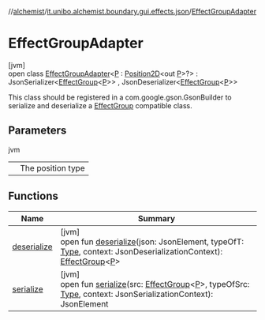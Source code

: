 //[alchemist](../../../index.md)/[it.unibo.alchemist.boundary.gui.effects.json](../index.md)/[EffectGroupAdapter](index.md)

# EffectGroupAdapter

[jvm]\
open class [EffectGroupAdapter](index.md)<[P](index.md) : [Position2D](../../it.unibo.alchemist.model.interfaces/-position2-d/index.md)<out [P](index.md)>?> : JsonSerializer<[EffectGroup](../../it.unibo.alchemist.boundary.gui.effects/-effect-group/index.md)<[P](index.md)>> , JsonDeserializer<[EffectGroup](../../it.unibo.alchemist.boundary.gui.effects/-effect-group/index.md)<[P](index.md)>> 

This class should be registered in a com.google.gson.GsonBuilder to serialize and deserialize a [EffectGroup](../../it.unibo.alchemist.boundary.gui.effects/-effect-group/index.md) compatible class.

## Parameters

jvm

| | |
|---|---|
| <P> | The position type |

## Functions

| Name | Summary |
|---|---|
| [deserialize](deserialize.md) | [jvm]<br>open fun [deserialize](deserialize.md)(json: JsonElement, typeOfT: [Type](https://docs.oracle.com/javase/8/docs/api/java/lang/reflect/Type.html), context: JsonDeserializationContext): [EffectGroup](../../it.unibo.alchemist.boundary.gui.effects/-effect-group/index.md)<[P](index.md)> |
| [serialize](serialize.md) | [jvm]<br>open fun [serialize](serialize.md)(src: [EffectGroup](../../it.unibo.alchemist.boundary.gui.effects/-effect-group/index.md)<[P](index.md)>, typeOfSrc: [Type](https://docs.oracle.com/javase/8/docs/api/java/lang/reflect/Type.html), context: JsonSerializationContext): JsonElement |
